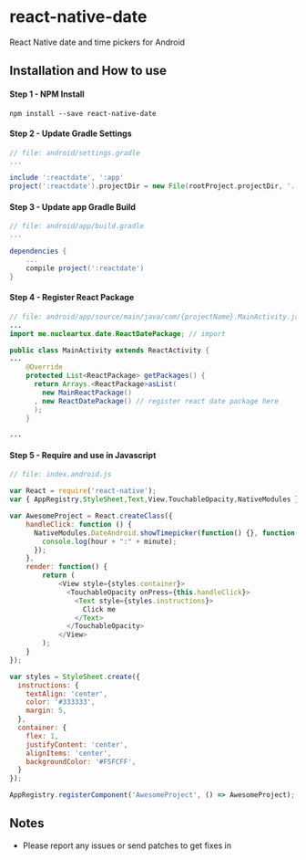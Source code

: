 # react-native-date
React Native date and time pickers for Android

## Installation and How to use

#### Step 1 - NPM Install

```shell
npm install --save react-native-date
```
#### Step 2 - Update Gradle Settings

```gradle
// file: android/settings.gradle
...

include ':reactdate', ':app'
project(':reactdate').projectDir = new File(rootProject.projectDir, '../node_modules/react-native-date')
```

#### Step 3 - Update app Gradle Build

```gradle
// file: android/app/build.gradle
...

dependencies {
    ...
    compile project(':reactdate')
}
```

#### Step 4 - Register React Package

```java
// file: android/app/source/main/java/com/{projectName}.MainActivity.java
...
import me.nucleartux.date.ReactDatePackage; // import

public class MainActivity extends ReactActivity {
...
    @Override
    protected List<ReactPackage> getPackages() {
      return Arrays.<ReactPackage>asList(
        new MainReactPackage()
      , new ReactDatePackage() // register react date package here
      );
    }

...

```

#### Step 5 - Require and use in Javascript

```js
// file: index.android.js

var React = require('react-native');
var { AppRegistry,StyleSheet,Text,View,TouchableOpacity,NativeModules } = React;

var AwesomeProject = React.createClass({
    handleClick: function () {
      NativeModules.DateAndroid.showTimepicker(function() {}, function(hour, minute) {
        console.log(hour + ":" + minute);
      });
    },
    render: function() {
        return (
            <View style={styles.container}>
              <TouchableOpacity onPress={this.handleClick}>
                <Text style={styles.instructions}>
                  Click me
                </Text>
              </TouchableOpacity>
            </View>
        );
    }
});

var styles = StyleSheet.create({
  instructions: {
    textAlign: 'center',
    color: '#333333',
    margin: 5,
  },
  container: {
    flex: 1,
    justifyContent: 'center',
    alignItems: 'center',
    backgroundColor: '#F5FCFF',
  }
});

AppRegistry.registerComponent('AwesomeProject', () => AwesomeProject);
```


## Notes
- Please report any issues or send patches to get fixes in
